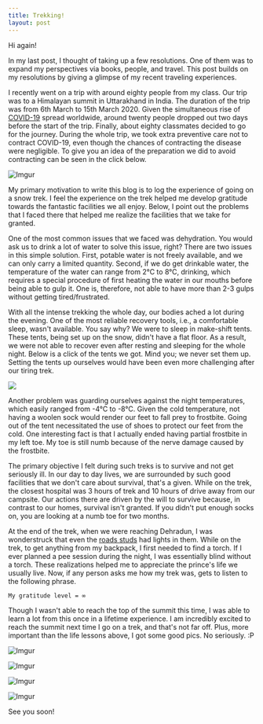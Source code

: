 ```yaml
---
title: Trekking!
layout: post
---
```


Hi again! 

In my last post, I thought of taking up a few resolutions. One of them was to expand my perspectives via books, people, and travel. This post builds on my resolutions by giving a glimpse of my recent traveling experiences. 

I recently went on a trip with around eighty people from my class. Our trip was to a Himalayan summit in Uttarakhand in India. The duration of the trip was from 6th March to 15th March 2020. Given the simultaneous rise of [COVID-19](https://en.wikipedia.org/wiki/Coronavirus_disease_2019) spread worldwide, around twenty people dropped out two days before the start of the trip. Finally, about eighty classmates decided to go for the journey. During the whole trip, we took extra preventive care not to contract COVID-19, even though the chances of contracting the disease were negligible. To give you an idea of the preparation we did to avoid contracting can be seen in the click below. 

![Imgur](https://imgur.com/xCWQ40Q)


My primary motivation to write this blog is to log the experience of going on a snow trek. I feel the experience on the trek helped me develop gratitude towards the fantastic facilities we all enjoy. Below, I point out the problems that I faced there that helped me realize the facilities that we take for granted.


One of the most common issues that we faced was dehydration. You would ask us to drink a lot of water to solve this issue, right? There are two issues in this simple solution. First, potable water is not freely available, and we can only carry a limited quantity. Second, if we do get drinkable water, the temperature of the water can range from 2°C to 8°C, drinking, which requires a special procedure of first heating the water in our mouths before being able to gulp it. One is, therefore, not able to have more than 2-3 gulps without getting tired/frustrated.


With all the intense trekking the whole day, our bodies ached a lot during the evening. One of the most reliable recovery tools, i.e., a comfortable sleep, wasn't available. You say why? We were to sleep in make-shift tents. These tents, being set up on the snow, didn't have a flat floor. As a result, we were not able to recover even after resting and sleeping for the whole night. Below is a click of the tents we got. Mind you; we never set them up. Setting the tents up ourselves would have been even more challenging after our tiring trek.

![](https://i.imgur.com/XB1brKi.jpeg)


Another problem was guarding ourselves against the night temperatures, which easily ranged from -4°C to -8°C. Given the cold temperature, not having a woolen sock would render our feet to fall prey to frostbite. Going out of the tent necessitated the use of shoes to protect our feet from the cold. One interesting fact is that I actually ended having partial frostbite in my left toe. My toe is still numb because of the nerve damage caused by the frostbite.


The primary objective I felt during such treks is to survive and not get seriously ill. In our day to day lives, we are surrounded by such good facilities that we don't care about survival, that's a given. While on the trek, the closest hospital was 3 hours of trek and 10 hours of drive away from our campsite. Our actions there are driven by the will to survive because, in contrast to our homes, survival isn't granted. If you didn't put enough socks on, you are looking at a numb toe for two months.


At the end of the trek, when we were reaching Dehradun, I was wonderstruck that even the [roads studs](https://www.google.com/search?rlz=1C1CHZL_enIN819IN822&sxsrf=ALeKk01UpFjQ8iyXRGjJkiGretAvL95ATA%3A1584807669432&ei=9T52XujtGZOE4-EPrbG62AQ&q=Road+Studs&oq=Road+Studs&gs_l=psy-ab.3..0i273j0l9.586807.589126..589275...0.3..0.171.588.0j4......0....1..gws-wiz.......0i71j0i13j0i13i30j0i10i30j0i8i13i30.c_pJewalMcM&ved=0ahUKEwiovLHR_KvoAhUTwjgGHa2YDksQ4dUDCAs&uact=5) had lights in them. While on the trek, to get anything from my backpack, I first needed to find a torch. If I ever planned a pee session during the night, I was essentially blind without a torch. These realizations helped me to appreciate the prince's life we usually live. Now, if any person asks me how my trek was, gets to listen to the following phrase. 

```My gratitude level = ∞```

Though I wasn't able to reach the top of the summit this time, I was able to learn a lot from this once in a lifetime experience. I am incredibly excited to reach the summit next time I go on a trek, and that's not far off. Plus, more important than the life lessons above, I got some good pics. No seriously. :P

![Imgur](https://imgur.com/QxY6NAW)

![Imgur](https://imgur.com/tvwt6HJ)

![Imgur](https://imgur.com/xWtnQ8l)

![Imgur](https://imgur.com/sfPUrVd)

See you soon!
